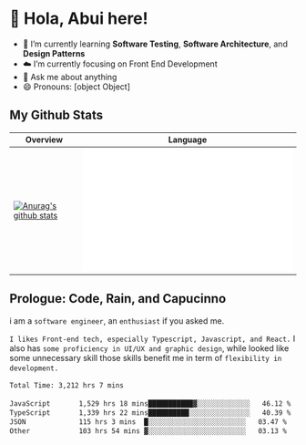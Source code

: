 # 👋 Hola, Abui here!

- 🌱 I’m currently learning **Software Testing**, **Software Architecture**, and **Design Patterns**
- ☁️ I’m currently focusing on Front End Development
- 💬 Ask me about anything
- 😄 Pronouns: [object Object]

## My Github Stats

| Overview | Language |
| --- | --- |
|[![Anurag's github stats](https://github-readme-stats.vercel.app/api?username=abui-am&count_private=true)](https://github.com/anuraghazra/github-readme-stats)|![Language](https://raw.githubusercontent.com/abui-am/stats/c6455f656dfce7acd3951e5ec5b25d72af0b2ee3/generated/languages.svg)|

## Prologue: Code, Rain, and Capucinno
i am a `software engineer`, an `enthusiast` if you asked me. 

`I likes Front-end tech, especially Typescript, Javascript, and React.` I also has `some proficiency in UI/UX and graphic design`, while looked like some unnecessary skill those skills benefit me in term of `flexibility in development.`


<!--START_SECTION:waka-->

```text
Total Time: 3,212 hrs 7 mins

JavaScript       1,529 hrs 18 mins███████████▓░░░░░░░░░░░░░   46.12 %
TypeScript       1,339 hrs 22 mins██████████░░░░░░░░░░░░░░░   40.39 %
JSON             115 hrs 3 mins  █░░░░░░░░░░░░░░░░░░░░░░░░   03.47 %
Other            103 hrs 54 mins ▓░░░░░░░░░░░░░░░░░░░░░░░░   03.13 %
```

<!--END_SECTION:waka-->
